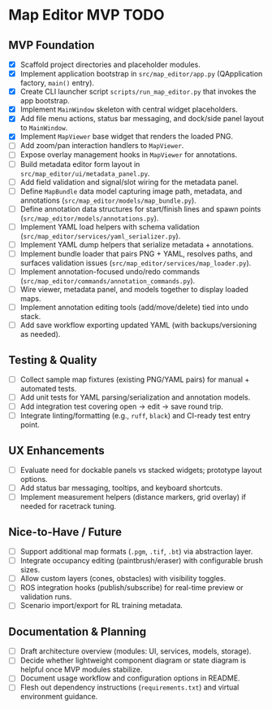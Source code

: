 # Map Editor MVP TODO

## MVP Foundation
- [x] Scaffold project directories and placeholder modules.
- [x] Implement application bootstrap in `src/map_editor/app.py` (QApplication factory, `main()` entry).
- [x] Create CLI launcher script `scripts/run_map_editor.py` that invokes the app bootstrap.
- [x] Implement `MainWindow` skeleton with central widget placeholders.
- [x] Add file menu actions, status bar messaging, and dock/side panel layout to `MainWindow`.
- [x] Implement `MapViewer` base widget that renders the loaded PNG.
- [ ] Add zoom/pan interaction handlers to `MapViewer`.
- [ ] Expose overlay management hooks in `MapViewer` for annotations.
- [ ] Build metadata editor form layout in `src/map_editor/ui/metadata_panel.py`.
- [ ] Add field validation and signal/slot wiring for the metadata panel.
- [ ] Define `MapBundle` data model capturing image path, metadata, and annotations (`src/map_editor/models/map_bundle.py`).
- [ ] Define annotation data structures for start/finish lines and spawn points (`src/map_editor/models/annotations.py`).
- [ ] Implement YAML load helpers with schema validation (`src/map_editor/services/yaml_serializer.py`).
- [ ] Implement YAML dump helpers that serialize metadata + annotations.
- [ ] Implement bundle loader that pairs PNG + YAML, resolves paths, and surfaces validation issues (`src/map_editor/services/map_loader.py`).
- [ ] Implement annotation-focused undo/redo commands (`src/map_editor/commands/annotation_commands.py`).
- [ ] Wire viewer, metadata panel, and models together to display loaded maps.
- [ ] Implement annotation editing tools (add/move/delete) tied into undo stack.
- [ ] Add save workflow exporting updated YAML (with backups/versioning as needed).

## Testing & Quality
- [ ] Collect sample map fixtures (existing PNG/YAML pairs) for manual + automated tests.
- [ ] Add unit tests for YAML parsing/serialization and annotation models.
- [ ] Add integration test covering open → edit → save round trip.
- [ ] Integrate linting/formatting (e.g., `ruff`, `black`) and CI-ready test entry point.

## UX Enhancements
- [ ] Evaluate need for dockable panels vs stacked widgets; prototype layout options.
- [ ] Add status bar messaging, tooltips, and keyboard shortcuts.
- [ ] Implement measurement helpers (distance markers, grid overlay) if needed for racetrack tuning.

## Nice-to-Have / Future
- [ ] Support additional map formats (`.pgm`, `.tif`, `.bt`) via abstraction layer.
- [ ] Integrate occupancy editing (paintbrush/eraser) with configurable brush sizes.
- [ ] Allow custom layers (cones, obstacles) with visibility toggles.
- [ ] ROS integration hooks (publish/subscribe) for real-time preview or validation runs.
- [ ] Scenario import/export for RL training metadata.

## Documentation & Planning
- [ ] Draft architecture overview (modules: UI, services, models, storage).
- [ ] Decide whether lightweight component diagram or state diagram is helpful once MVP modules stabilize.
- [ ] Document usage workflow and configuration options in README.
- [ ] Flesh out dependency instructions (`requirements.txt`) and virtual environment guidance.
